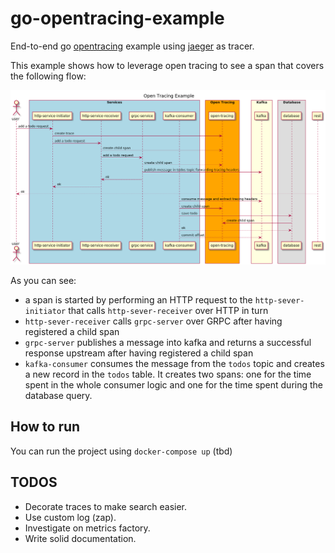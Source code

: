 # go-opentracing-example

End-to-end go [opentracing](https://opentracing.io/) example using [jaeger](https://github.com/jaegertracing/jaeger) as tracer.

This example shows how to leverage open tracing to see a span that covers the following flow:

![1](./docs/architecture.png)

As you can see:
 - a span is started by performing an HTTP request to the `http-sever-initiator` that calls `http-sever-receiver` over HTTP in turn
 - `http-sever-receiver` calls `grpc-server` over GRPC after having registered a child span
 - `grpc-server` publishes a message into kafka and returns a successful response upstream after having registered a child span
 - `kafka-consumer` consumes the message from the `todos` topic and creates a new record in the `todos` table. 
   It creates two spans: one for the time spent in the whole consumer logic and one for the time spent during the database query.
   
## How to run
You can run the project using `docker-compose up` (tbd)

## TODOS
 - Decorate traces to make search easier.
 - Use custom log (zap).
 - Investigate on metrics factory.
 - Write solid documentation.